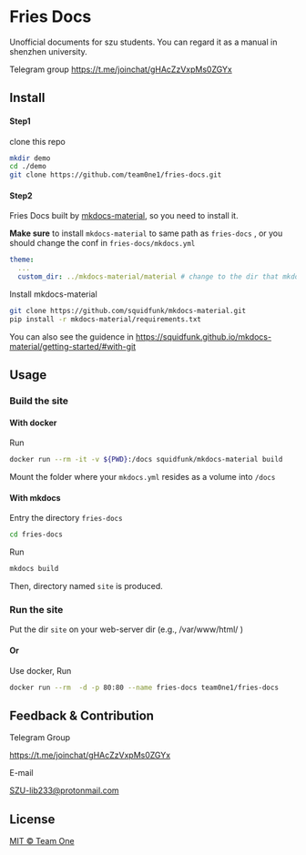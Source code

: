 # Fries Docs

Unofficial documents for szu students. You can regard it as a manual in shenzhen university.


Telegram group https://t.me/joinchat/gHAcZzVxpMs0ZGYx 

## Install

#### Step1

clone this repo

``` bash
mkdir demo
cd ./demo
git clone https://github.com/team0ne1/fries-docs.git
```



#### Step2

Fries Docs built by [mkdocs-material](https://github.com/squidfunk/mkdocs-material), so you need to install it.

**Make sure** to install `mkdocs-material` to same path as `fries-docs` , or you should change the conf in `fries-docs/mkdocs.yml` 

``` yaml
theme:
  ...
  custom_dir: ../mkdocs-material/material # change to the dir that mkdocs-material installed
```

Install mkdocs-material

``` bash
git clone https://github.com/squidfunk/mkdocs-material.git
pip install -r mkdocs-material/requirements.txt
```

You can also see the guidence in https://squidfunk.github.io/mkdocs-material/getting-started/#with-git



## Usage

### Build the site

#### With docker

Run

```bash
docker run --rm -it -v ${PWD}:/docs squidfunk/mkdocs-material build
```

Mount the folder where your `mkdocs.yml` resides as a volume into `/docs`

#### With mkdocs

Entry the directory `fries-docs`

```bash
cd fries-docs
```

Run

``` bash
mkdocs build
```



Then,  directory named `site` is produced. 



### Run the site

Put the dir `site` on your web-server dir (e.g.,  /var/www/html/ )

#### Or

Use docker, Run

```bash
docker run --rm  -d -p 80:80 --name fries-docs team0ne1/fries-docs
```



## Feedback & Contribution

Telegram Group

https://t.me/joinchat/gHAcZzVxpMs0ZGYx

E-mail 

SZU-lib233@protonmail.com



## License

[MIT © Team One](https://github.com/team0ne1/fries-docs/blob/main/LICENSE)

